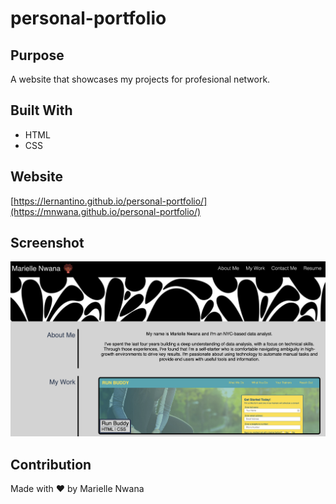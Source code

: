 # personal-portfolio

## Purpose
A website that showcases my projects for profesional network.

## Built With
* HTML
* CSS

## Website
[https://lernantino.github.io/personal-portfolio/](https://mnwana.github.io/personal-portfolio/)

## Screenshot
![Image of portfolio](./assets/images/screenshot.png "Portfolio")


## Contribution
Made with ❤️ by Marielle Nwana